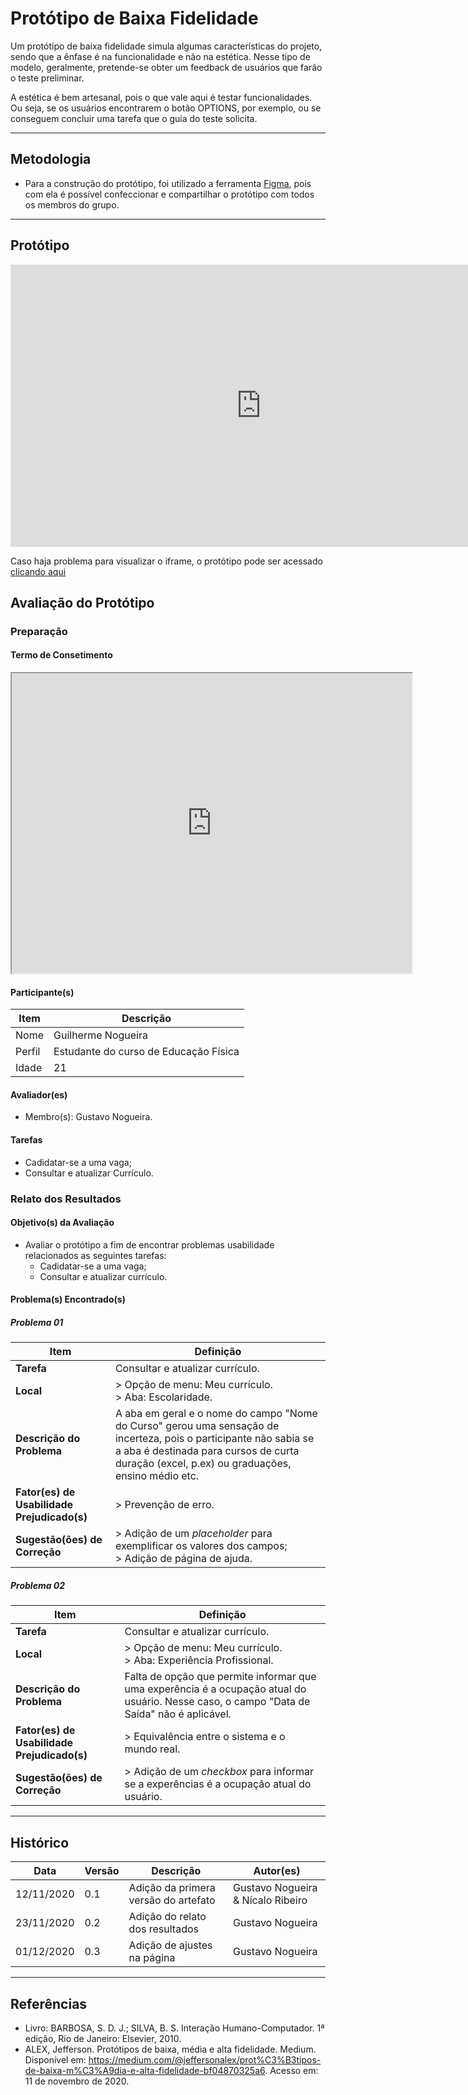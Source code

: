 # Protótipo de Baixa Fidelidade

Um protótipo de baixa fidelidade simula algumas características do projeto, sendo que a ênfase é na funcionalidade e não na estética. Nesse tipo de modelo, geralmente, pretende-se obter um feedback de usuários que farão o teste preliminar.

A estética é bem artesanal, pois o que vale aqui é testar funcionalidades. Ou seja, se os usuários encontrarem o botão OPTIONS, por exemplo, ou se conseguem concluir uma tarefa que o guia do teste solicita.

---

## Metodologia

* Para a construção do protótipo, foi utilizado a ferramenta <a href="https://www.figma.com/" target="blank">Figma</a>, pois com ela é possível confeccionar e compartilhar o protótipo com todos os membros do grupo.

---

## Protótipo

<iframe style="border: 1px solid rgba(0, 0, 0, 0.1);" width="800" height="450" src="https://www.figma.com/embed?embed_host=share&url=https://www.figma.com/proto/3GpfFz2Ec46OQQhLY6cMVC/Prototipo-IHC?node-id=1%3A3&scaling=min-zoom" allowfullscreen></iframe>

Caso haja problema para visualizar o iframe, o protótipo pode ser acessado <a href="https://www.figma.com/proto/3GpfFz2Ec46OQQhLY6cMVC/Prototipo-IHC?kind=&node-id=1%3A3&scaling=min-zoom" target="blank">clicando aqui</a>  

## Avaliação do Protótipo

### Preparação

#### Termo de Consetimento

<p align="center">
    <iframe src="https://drive.google.com/file/d/1ei-pVNqQsAjDh91tz3gFHlaCQykWlS_C/preview" width="640" height="480"></iframe>
</p>

#### Participante(s)

| Item  | Descrição                             |
| ----- | ------------------------------------- |
| Nome  | Guilherme Nogueira                    |
| Perfil| Estudante do curso de Educação Física | 
| Idade | 21                                    |

#### Avaliador(es)

- Membro(s): Gustavo Nogueira.

#### Tarefas

- Cadidatar-se a uma vaga;
- Consultar e atualizar Currículo.

### Relato dos Resultados

#### Objetivo(s) da Avaliação

- Avaliar o protótipo a fim de encontrar problemas usabilidade relacionados as seguintes tarefas:
    - Cadidatar-se a uma vaga;
    - Consultar e atualizar currículo.

#### Problema(s) Encontrado(s)

##### Problema 01

| Item                                        | Definição                                                                                 |
| ------------------------------------------- | ----------------------------------------------------------------------------------------- |
| **Tarefa**                                  | Consultar e atualizar currículo. |
| **Local**                                   | > Opção de menu: Meu currículo. <br/> > Aba: Escolaridade. |
| **Descrição do Problema**                   | A aba em geral e o nome do campo "Nome do Curso" gerou uma sensação de incerteza, pois o participante não sabia se a aba é destinada para cursos de curta duração (excel, p.ex) ou graduações, ensino médio etc.  |
| **Fator(es) de Usabilidade Prejudicado(s)** | > Prevenção de erro. |
| **Sugestão(ões) de Correção**               | > Adição de um _placeholder_ para exemplificar os valores dos campos; <br/> > Adição de página de ajuda. |

##### Problema 02

| Item                                        | Definição                                                                                 |
| ------------------------------------------- | ----------------------------------------------------------------------------------------- |
| **Tarefa**                                  | Consultar e atualizar currículo. |
| **Local**                                   | > Opção de menu: Meu currículo. <br/> > Aba: Experiência Profissional. |
| **Descrição do Problema**                   | Falta de opção que permite informar que uma experência é a ocupação atual do usuário. Nesse caso, o campo "Data de Saída" não é aplicável.  |
| **Fator(es) de Usabilidade Prejudicado(s)** | > Equivalência entre o sistema e o mundo real. |
| **Sugestão(ões) de Correção**               | > Adição de um _checkbox_ para informar se a experências é a ocupação atual do usuário. |

---

## Histórico

| Data       | Versão | Descrição                            | Autor(es)                         |
| ---------- | ------ | ------------------------------------ | --------------------------------- |
| 12/11/2020 | 0.1    | Adição da primera versão do artefato | Gustavo Nogueira & Nícalo Ribeiro |
| 23/11/2020 | 0.2    | Adição do relato dos resultados      | Gustavo Nogueira |
| 01/12/2020 | 0.3    | Adição de ajustes na página          | Gustavo Nogueira |

---

## Referências

* Livro: BARBOSA, S. D. J.; SILVA, B. S. Interação Humano-Computador. 1ª edição, Rio de Janeiro: Elsevier, 2010.
* ALEX, Jefferson. Protótipos de baixa, média e alta fidelidade. Medium. Disponível em: <https://medium.com/@jeffersonalex/prot%C3%B3tipos-de-baixa-m%C3%A9dia-e-alta-fidelidade-bf04870325a6>. Acesso em: 11 de novembro de 2020.
